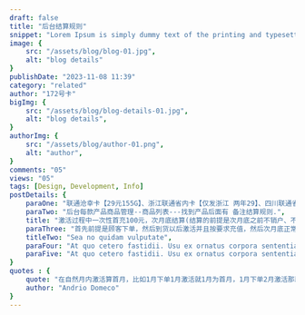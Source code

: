 ```yaml
---
draft: false
title: "后台结算规则"
snippet: "Lorem Ipsum is simply dummy text of the printing and typesetting industry."
image: {
    src: "/assets/blog/blog-01.jpg",
    alt: "blog details"
}
publishDate: "2023-11-08 11:39"
category: "related"
author: "172号卡"
bigImg: {
    src: "/assets/blog/blog-details-01.jpg",
    alt: "blog details",
}
authorImg: {
    src: "/assets/blog/author-01.png",
    alt: "author",
}
comments: "05"
views: "05"
tags: [Design, Development, Info]
postDetails: {
    paraOne: "联通沧幸卡【29元155G】、浙江联通省内卡【仅发浙江 两年29】、四川联通省内卡【仅发四川 两年19】.",
    paraTwo: "后台每款产品商品管理--商品列表---找到产品后面有 备注结算规则.",
    title: "激活过程中一次性首充100元，次月底结算(结算的前提是次月底之前不销户、不更改套餐】仅供参考具体以后台显示为准）次月返的卡都是考核两个月状态。",
    paraThree: "首先前提是顾客下单，然后到货以后激活并且按要求充值，然后次月底正常在网结算.",
    titleTwo: "Sea no quidam vulputate",
    paraFour: "At quo cetero fastidii. Usu ex ornatus corpora sententiae, vocibus deleniti ut nec. Ut enim eripuit eligendi est, in iracundia signiferumque quo. Sed virtute suavitate suscipiantur ea, dolor this can eloquentiam ei pro. Suas adversarium interpretaris eu sit, eum viris impedit ne. Erant appareat corrumpit ei vel.",
    paraFive: "At quo cetero fastidii. Usu ex ornatus corpora sententiae, vocibus deleniti ut nec. Ut enim eripuit eligendi est, in iracundia signiferumque quo. Sed virtute suavitate suscipiantur ea, dolor this can eloquentiam ei pro. Suas adversarium interpretaris eu sit, eum viris impedit ne. Erant appareat corrumpit ei vel."
}
quotes : {
    quote: "在自然月内激活算首月，比如1月下单1月激活就1月为首月，1月下单2月激活那就是2月为首月佣金是次月底审核后结算（20号30号，少数再延迟下个月初都是有可能的）例如1月激活的卡，可能在2月25号就结算了，也可能到3月初。这是因为运营商审核订单的速度不同，并不是说你一号下单就结算快，而是不同运营商速度不同，一批一批到账的。.",
    author: "Andrio Domeco"
}
---
```

